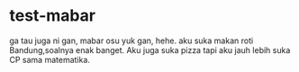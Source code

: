 # test-mabar
ga tau juga ni gan, mabar osu yuk gan, hehe.
aku suka makan roti Bandung,soalnya enak banget.
Aku juga suka pizza tapi aku jauh lebih suka CP sama matematika.
